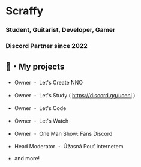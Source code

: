 # Scraffy

### Student, Guitarist, Developer, Gamer
### Discord Partner since 2022



## 📆・My projects

- Owner ・ Let's Create NNO
- Owner ・ Let's Study ( https://discord.gg/uceni )
- Owner ・ Let's Code
- Owner ・ Let's Watch

- Owner ・ One Man Show: Fans Discord
- Head Moderator ・ Úžasná Pouť Internetem
- and more!
